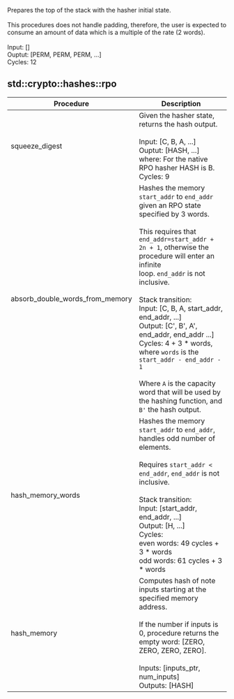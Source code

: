 Prepares the top of the stack with the hasher initial state.<br /><br />This procedures does not handle padding, therefore, the user is expected to<br />consume an amount of data which is a multiple of the rate (2 words).<br /><br />Input: []<br />Ouptut: [PERM, PERM, PERM, ...]<br />Cycles: 12<br />
## std::crypto::hashes::rpo
| Procedure | Description |
| ----------- | ------------- |
| squeeze_digest | Given the hasher state, returns the hash output.<br /><br />Input: [C, B, A, ...]<br />Ouptut: [HASH, ...]<br />where: For the native RPO hasher HASH is B.<br />Cycles: 9<br /> |
| absorb_double_words_from_memory | Hashes the memory `start_addr` to `end_addr` given an RPO state specified by 3 words.<br /><br />This requires that `end_addr=start_addr + 2n + 1`, otherwise the procedure will enter an infinite<br />loop. `end_addr` is not inclusive.<br /><br />Stack transition:<br />Input: [C, B, A, start_addr, end_addr, ...]<br />Output: [C', B', A', end_addr, end_addr ...]<br />Cycles: 4 + 3 * words, where `words` is the `start_addr - end_addr - 1`<br /><br />Where `A` is the capacity word that will be used by the hashing function, and `B'` the hash output.<br /> |
| hash_memory_words | Hashes the memory `start_addr` to `end_addr`, handles odd number of elements.<br /><br />Requires `start_addr < end_addr`, `end_addr` is not inclusive.<br /><br />Stack transition:<br />Input: [start_addr, end_addr, ...]<br />Output: [H, ...]<br />Cycles:<br />even words: 49 cycles + 3 * words<br />odd words: 61 cycles + 3 * words<br /> |
| hash_memory | Computes hash of note inputs starting at the specified memory address.<br /><br />If the number if inputs is 0, procedure returns the empty word: [ZERO, ZERO, ZERO, ZERO].<br /><br />Inputs:  [inputs_ptr, num_inputs]<br />Outputs: [HASH]<br /> |
